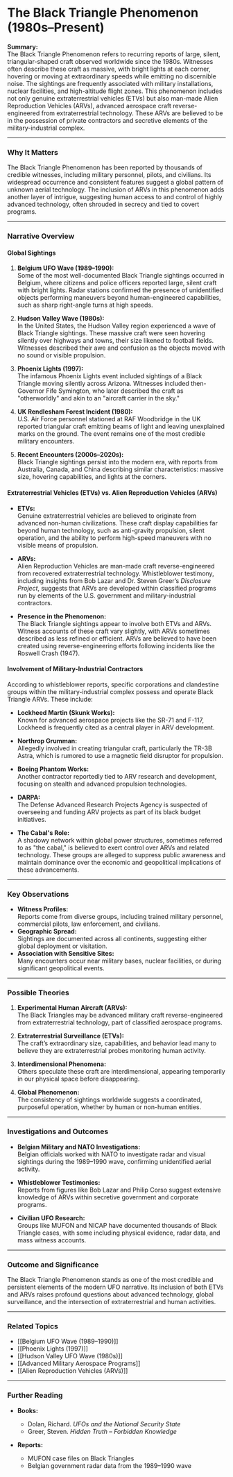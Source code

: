 # The Black Triangle Phenomenon (1980s–Present)

**Summary:**  
The Black Triangle Phenomenon refers to recurring reports of large, silent, triangular-shaped craft observed worldwide since the 1980s. Witnesses often describe these craft as massive, with bright lights at each corner, hovering or moving at extraordinary speeds while emitting no discernible noise. The sightings are frequently associated with military installations, nuclear facilities, and high-altitude flight zones. This phenomenon includes not only genuine extraterrestrial vehicles (ETVs) but also man-made Alien Reproduction Vehicles (ARVs), advanced aerospace craft reverse-engineered from extraterrestrial technology. These ARVs are believed to be in the possession of private contractors and secretive elements of the military-industrial complex.

---

### **Why It Matters**

The Black Triangle Phenomenon has been reported by thousands of credible witnesses, including military personnel, pilots, and civilians. Its widespread occurrence and consistent features suggest a global pattern of unknown aerial technology. The inclusion of ARVs in this phenomenon adds another layer of intrigue, suggesting human access to and control of highly advanced technology, often shrouded in secrecy and tied to covert programs.

---

### **Narrative Overview**

#### **Global Sightings**

1. **Belgium UFO Wave (1989–1990):**  
    Some of the most well-documented Black Triangle sightings occurred in Belgium, where citizens and police officers reported large, silent craft with bright lights. Radar stations confirmed the presence of unidentified objects performing maneuvers beyond human-engineered capabilities, such as sharp right-angle turns at high speeds.
    
2. **Hudson Valley Wave (1980s):**  
    In the United States, the Hudson Valley region experienced a wave of Black Triangle sightings. These massive craft were seen hovering silently over highways and towns, their size likened to football fields. Witnesses described their awe and confusion as the objects moved with no sound or visible propulsion.
    
3. **Phoenix Lights (1997):**  
    The infamous Phoenix Lights event included sightings of a Black Triangle moving silently across Arizona. Witnesses included then-Governor Fife Symington, who later described the craft as "otherworldly" and akin to an "aircraft carrier in the sky."
    
4. **UK Rendlesham Forest Incident (1980):**  
    U.S. Air Force personnel stationed at RAF Woodbridge in the UK reported triangular craft emitting beams of light and leaving unexplained marks on the ground. The event remains one of the most credible military encounters.
    
5. **Recent Encounters (2000s–2020s):**  
    Black Triangle sightings persist into the modern era, with reports from Australia, Canada, and China describing similar characteristics: massive size, hovering capabilities, and lights at the corners.
    

#### **Extraterrestrial Vehicles (ETVs) vs. Alien Reproduction Vehicles (ARVs)**

- **ETVs:**  
    Genuine extraterrestrial vehicles are believed to originate from advanced non-human civilizations. These craft display capabilities far beyond human technology, such as anti-gravity propulsion, silent operation, and the ability to perform high-speed maneuvers with no visible means of propulsion.
    
- **ARVs:**  
    Alien Reproduction Vehicles are man-made craft reverse-engineered from recovered extraterrestrial technology. Whistleblower testimony, including insights from Bob Lazar and Dr. Steven Greer’s _Disclosure Project_, suggests that ARVs are developed within classified programs run by elements of the U.S. government and military-industrial contractors.
    
- **Presence in the Phenomenon:**  
    The Black Triangle sightings appear to involve both ETVs and ARVs. Witness accounts of these craft vary slightly, with ARVs sometimes described as less refined or efficient. ARVs are believed to have been created using reverse-engineering efforts following incidents like the Roswell Crash (1947).
    

#### **Involvement of Military-Industrial Contractors**

According to whistleblower reports, specific corporations and clandestine groups within the military-industrial complex possess and operate Black Triangle ARVs. These include:

- **Lockheed Martin (Skunk Works):**  
    Known for advanced aerospace projects like the SR-71 and F-117, Lockheed is frequently cited as a central player in ARV development.
    
- **Northrop Grumman:**  
    Allegedly involved in creating triangular craft, particularly the TR-3B Astra, which is rumored to use a magnetic field disruptor for propulsion.
    
- **Boeing Phantom Works:**  
    Another contractor reportedly tied to ARV research and development, focusing on stealth and advanced propulsion technologies.
    
- **DARPA:**  
    The Defense Advanced Research Projects Agency is suspected of overseeing and funding ARV projects as part of its black budget initiatives.
    
- **The Cabal's Role:**  
    A shadowy network within global power structures, sometimes referred to as "the cabal," is believed to exert control over ARVs and related technology. These groups are alleged to suppress public awareness and maintain dominance over the economic and geopolitical implications of these advancements.
    

---

### **Key Observations**

- **Witness Profiles:**  
    Reports come from diverse groups, including trained military personnel, commercial pilots, law enforcement, and civilians.
- **Geographic Spread:**  
    Sightings are documented across all continents, suggesting either global deployment or visitation.
- **Association with Sensitive Sites:**  
    Many encounters occur near military bases, nuclear facilities, or during significant geopolitical events.

---

### **Possible Theories**

1. **Experimental Human Aircraft (ARVs):**  
    The Black Triangles may be advanced military craft reverse-engineered from extraterrestrial technology, part of classified aerospace programs.
    
2. **Extraterrestrial Surveillance (ETVs):**  
    The craft’s extraordinary size, capabilities, and behavior lead many to believe they are extraterrestrial probes monitoring human activity.
    
3. **Interdimensional Phenomena:**  
    Others speculate these craft are interdimensional, appearing temporarily in our physical space before disappearing.
    
4. **Global Phenomenon:**  
    The consistency of sightings worldwide suggests a coordinated, purposeful operation, whether by human or non-human entities.
    

---

### **Investigations and Outcomes**

- **Belgian Military and NATO Investigations:**  
    Belgian officials worked with NATO to investigate radar and visual sightings during the 1989–1990 wave, confirming unidentified aerial activity.
    
- **Whistleblower Testimonies:**  
    Reports from figures like Bob Lazar and Philip Corso suggest extensive knowledge of ARVs within secretive government and corporate programs.
    
- **Civilian UFO Research:**  
    Groups like MUFON and NICAP have documented thousands of Black Triangle cases, with some including physical evidence, radar data, and mass witness accounts.
    

---

### **Outcome and Significance**

The Black Triangle Phenomenon stands as one of the most credible and persistent elements of the modern UFO narrative. Its inclusion of both ETVs and ARVs raises profound questions about advanced technology, global surveillance, and the intersection of extraterrestrial and human activities.

---

### **Related Topics**

- [[Belgium UFO Wave (1989–1990)]]
- [[Phoenix Lights (1997)]]
- [[Hudson Valley UFO Wave (1980s)]]
- [[Advanced Military Aerospace Programs]]
- [[Alien Reproduction Vehicles (ARVs)]]

---

### **Further Reading**

- **Books:**
    
    - Dolan, Richard. _UFOs and the National Security State_
    - Greer, Steven. _Hidden Truth – Forbidden Knowledge_
- **Reports:**
    
    - MUFON case files on Black Triangles
    - Belgian government radar data from the 1989–1990 wave

